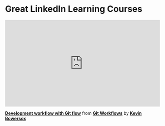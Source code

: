 <h1>Great LinkedIn Learning Courses</h1>

<div style="position:relative;height:0;padding-bottom:56.25%"><iframe width="640" height="360" src="https://www.linkedin.com/learning/embed/git-workflows/development-workflow-with-git-flow?autoplay=false&claim=AQFMD5UWl3x8IgAAAYgQQ0VkwidhGsAaMM_IOTjUkxQhBYR1CXLkm34_JyYpTTSNAegEd-LVu764sX5vDzFDKyT6ISOr5Xtnz7v-zxjDmGa6v4rGnS6Rj-5DolaW-i7i8tuLPMTrWAXA8Rw26C83Wns3UNkTbRA-CtwZjzJNI8tQpE-KZf6RBF5uAD8aAJLYrHyhCqVDWk8RYgl2LXcu0eEwAnnO5YxTft2XdsDVNjVLvaubk-0MHFSM7xKUoQry6uAxdoEWerXjQCFggbnfcoBdsigyXaiWsTJlaqOt0JBWPsXzwRk1LYZKcZsSeeGRX3Hs44cdK8Y-4A7vOIEE7ATHSVxXp_BhTj8ynJc_4EKhqHagpx90jcpojN2N_dBEBV_dmW6wiDksxGOncZ2dpDwdcfxNAyvXIiXmQN4uZajbdMoAoGKTwpEfBsOOHoMxeBhIKjHRfLiQ5MkDXjHu6fyJHy9Gi3J09saBXkEXkvDAav2nryXv5RQUvXFShhTe6HZEAX8L-4mjWHg3CYjMvLXkFdatgZEBBMxCN7It6O-BWkb8MrULfVVlwVJHjjfGDz_cVj9r-sHTuW-7BtkHInCsuIY3FV9oM-FtQhBKLFprYihbtAIFKzn88WD6SlZrqHhlHxAe8m4Bpbr3P9-iEw0g8r_IaO_wG59JCrnUMhEmZsuScdwy02T2y66XWlMJPSnPy4RNv1DCSAZQ08iOSRhfxpa4T2vTGV7OG_3xHCsN4c0owamuQQdrUU47s-CrjuQO8BBaujpXLryxDGGugEUDNbgIULBS3bGKLGpbFvAh9lLtwXbCQIVoaFVhodDgRlBfORA4vS836OqjpG_gsJ9jaqiMymszo76Y97PXZKfA9GLDQFgEyQLxGrNlR0go2qZqx9r1CubxmbsOZymNkvEKBgnt5TdFrK5lpTukWlNdr5t_bwcYUtpevMFwS4iy7fHuImu7lxalj_5-cpJy04KJTyQf61cu4j1XxaWlXRHtm9k8IPhG8aWH4m0h_3IHgmqVl2fs0F2ne_n9MfmljSRqV-bcGSFsmCqJxxKBV4tGhnGl-zdCCUUt7Vg2ipYgZPqpzdAqzGc_OG3-h7sw6SST-dBRVumH615pWVmQP_qll5M3yXj-ZCtoAQedGkemQcjH8927lIMlcr2eGDKLi4WzUuUPk5jH-jDF6rh4lUnEjaNwiGOBHAaVJUhcd-t_bPb4xEZXuxtU_rnJ6Q&lipi=urn%3Ali%3Apage%3Ad_learning_content%3BUkl76WVSSHa5380KYTqybg%3D%3D&licu" mozallowfullscreen="true" webkitallowfullscreen="true" allowfullscreen="true" frameborder="0" style="position:absolute;width:100%;height:100%;left:0"></iframe></div><p><strong><a href="https://www.linkedin.com/learning/git-workflows/development-workflow-with-git-flow?trk=embed_lil">Development workflow with Git flow</a></strong> from <strong><a href="https://www.linkedin.com/learning/git-workflows?trk=embed_lil">Git Workflows</a></strong> by <strong><a href="https://www.linkedin.com/learning/instructors/kevin-bowersox?trk=embed_lil">Kevin Bowersox</a></strong></p>